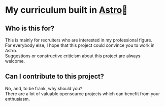 # My curriculum built in [Astro](https://astro.build/)🚀

## Who is this for?

This is mainly for recruiters who are interested in my professional figure.  
For everybody else, I hope that this project could convince you to work in Astro.  
Suggestions or constructive criticism about this project are always welcome.  

## Can I contribute to this project?

No, and, to be frank, why should you?  
There are a lot of valuable opensource projects which can benefit from your enthusiasm.  